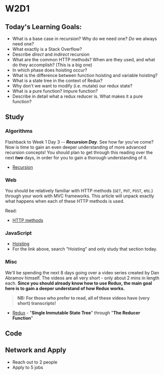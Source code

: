# W2D1

## Today's Learning Goals:

- What is a base case in recursion? Why do we need one? _Do_ we always need one?
- What exactly is a Stack Overflow?
- Describe _direct_ and _indirect_ recursion
- What are the common HTTP methods? When are they used, and what do they accomplish? (This is a big one)
- In which phase does hoisting occur?
- What is the difference between function hoisting and variable hoisting?
- What is a state tree in the context of Redux?
- Why don't we want to modify (i.e. mutate) our redux state?
- What is a pure function? Impure function?
- Describe in detail what a redux reducer is. What makes it a pure function?

## Study

### Algorithms

Flashback to Week 1 Day 3 -- **_Recursion Day_**. See how far you've come? Now is time to gain an even deeper understanding of more advanced recursion concepts! You should plan to get through this reading over the next **_two_** days, in order for you to gain a thorough understanding of it. 

* [Recursion](https://www.geeksforgeeks.org/recursion/)

### Web

You should be relatively familiar with HTTP methods (`GET`, `PUT`, `POST`, etc.) through your work with MVC frameworks. This article will unpack exactly what happens when each of these HTTP methods is used. 

Read: 

* [HTTP methods](https://www.tutorialspoint.com/http/http_methods.htm)

### JavaScript

* [Hoisting](https://medium.freecodecamp.org/the-definitive-javascript-handbook-for-a-developer-interview-44ffc6aeb54e)
* For the link above, search "Hoisting" and only study that section today.

### Misc
We'll be spending the next 8 days going over a video series created by Dan Abramov himself. The videos are all very short - only about 2 mins in length each. **Since you should already know how to use Redux, the main goal here is to gain a deeper understand of how Redux works.**
>**NB: For those who prefer to read, all of these videos have (very short) transcripts!**

* [Redux](https://egghead.io/courses/getting-started-with-redux) - "**Single Immutable State Tree**" through "**The Reducer Function**"

## Code

## Network and Apply

* Reach out to 2 people
* Apply to 5 jobs

